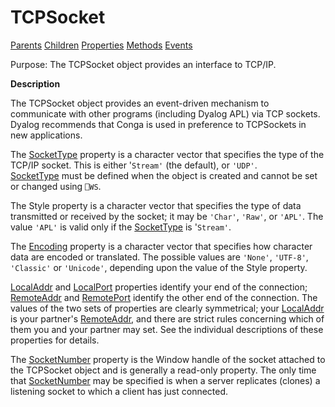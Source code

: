 




<h1 class="heading"><span class="name">TCPSocket</span></h1>

[Parents](../ParentLists/TCPSocket.htm) [Children](../ChildLists/TCPSocket.htm) [Properties](../PropLists/TCPSocket.htm) [Methods](../MethodLists/TCPSocket.htm) [Events](../EventLists/TCPSocket.htm)


Purpose: The TCPSocket object provides an interface to TCP/IP.


**Description**


The TCPSocket object provides an event-driven mechanism to communicate with
other programs (including Dyalog APL) via TCP sockets. Dyalog recommends that Conga is used in preference to TCPSockets in new applications.



The [SocketType](./sockettype.md) property is a
character vector that specifies the type of the TCP/IP socket. This is either '`Stream'` (the
default), or `'UDP'`. [SocketType](./sockettype.md) must be defined when the object is created and cannot be set or changed using `⎕WS`.


The Style property is a character vector that specifies the type of data
transmitted or received by the socket; it may be `'Char'`,
`'Raw'`, or `'APL'`.
The value `'APL'` is valid only if the [SocketType](./sockettype.md) is '`Stream'`.


The [Encoding](./encoding.md) property is a character
vector that specifies how character data are encoded or translated. The possible
values are `'None'`, `'UTF-8'`, `'Classic'`
or `'Unicode'`, depending upon the value of the Style
property.


[LocalAddr](./localaddr.md) and [LocalPort](./localport.md) properties identify your end of the connection; [RemoteAddr](./remoteaddr.md) and [RemotePort](./remoteport.md) identify the other end of
the connection. The values of the two sets of properties are clearly
symmetrical; your [LocalAddr](./localaddr.md) is your
partner's [RemoteAddr](./remoteaddr.md), and there are
strict rules concerning which of them you and your partner may set. See the
individual descriptions of these properties for details.


The [SocketNumber](./socketnumber.md) property is the
Window handle of the socket attached to the TCPSocket object and is generally a
read-only property. The only time that [SocketNumber](./socketnumber.md) may be specified is when a server replicates (clones) a listening socket to
which a client has just connected.


